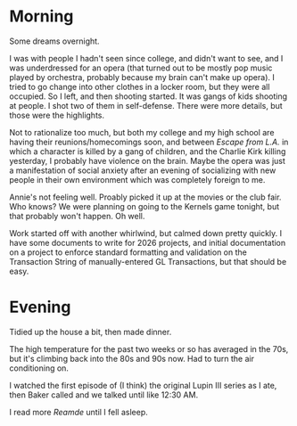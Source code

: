 # Morning
Some dreams overnight.

I was with people I hadn't seen since college, and didn't want to see, and I was underdressed for an opera (that turned out to be mostly pop music 
played by orchestra, probably because my brain can't make up opera). I tried to go change into other clothes in a locker room, but they were all occupied. 
So I left, and then shooting started. It was gangs of kids shooting at people. I shot two of them in self-defense. There were more details, but those were 
the highlights.

Not to rationalize too much, but both my college and my high school are having their reunions/homecomings soon, and between *Escape from L.A.* in which a 
character is killed by a gang of children, and the Charlie Kirk killing yesterday, I probably have violence on the brain. Maybe the opera was just a 
manifestation of social anxiety after an evening of socializing with new people in their own environment which was completely foreign to me.

Annie's not feeling well. Proably picked it up at the movies or the club fair. Who knows?
We were planning on going to the Kernels game tonight, but that probably won't happen. Oh well.

Work started off with another whirlwind, but calmed down pretty quickly. I have some documents to write for 2026 projects, and initial documentation 
on a project to enforce standard formatting and validation on the Transaction String of manually-entered GL Transactions, but that should be easy.

# Evening
Tidied up the house a bit, then made dinner.

The high temperature for the past two weeks or so has averaged in the 70s, but it's climbing back into the 80s and 90s now. 
Had to turn the air conditioning on.

I watched the first episode of (I think) the original Lupin III series as I ate, then Baker called and we talked until like 12:30 AM.

I read more *Reamde* until I fell asleep.

